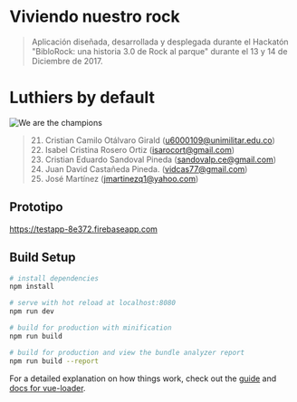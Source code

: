# Viviendo nuestro rock

> Aplicación diseñada, desarrollada y desplegada durante el Hackatón "BibloRock: una historia 3.0 de Rock al parque" durante el 13 y 14 de Diciembre de 2017.

# Luthiers by default

![We are the champions](https://cesandovalp.github.io/Viviendo-Nuestro-Rock/WeAreTheChampions.jpeg)

> 21. Cristian Camilo Otálvaro Girald (u6000109@unimilitar.edu.co)
> 22. Isabel Cristina Rosero Ortiz (isarocort@gmail.com)
> 23. Cristian Eduardo Sandoval Pineda (sandovalp.ce@gmail.com)
> 24. Juan David Castañeda Pineda. (vidcas77@gmail.com)
> 25. José Martínez (jmartinezq1@yahoo.com)

## Prototipo

https://testapp-8e372.firebaseapp.com

## Build Setup

``` bash
# install dependencies
npm install

# serve with hot reload at localhost:8080
npm run dev

# build for production with minification
npm run build

# build for production and view the bundle analyzer report
npm run build --report
```

For a detailed explanation on how things work, check out the [guide](http://vuejs-templates.github.io/webpack/) and [docs for vue-loader](http://vuejs.github.io/vue-loader).
